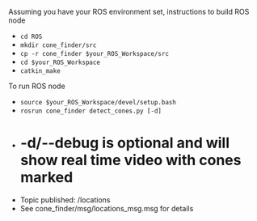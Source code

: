 Assuming you have your ROS environment set, instructions to build ROS node
* `cd ROS`
* `mkdir cone_finder/src`
* `cp -r cone_finder $your_ROS_Workspace/src`
* `cd $your_ROS_Workspace`
* `catkin_make`
   
To run ROS node
* `source $your_ROS_Workspace/devel/setup.bash`
* `rosrun cone_finder detect_cones.py [-d]`
* # -d/--debug is optional and will show real time video with cones marked
* Topic published: /locations
* See cone_finder/msg/locations_msg.msg for details

